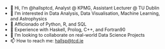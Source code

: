 - 👋 Hi, I’m @hallsptcd, Analyst @ KPMG, Assistant Lecturer @ TU Dublin
- 👀 I’m interested in Data Analysis, Data Visualisation, Machine Learning, and Astrophysics
- 🌱 Afficionado of Python, R, and SQL
- 🌱 Experience with Haskell, Prolog, C++, and Fortran90
- 💞️ I’m looking to collaborate on real-world Data Science Projects
- 📫 How to reach me: hallsp@tcd.ie

<!---
hallsptcd/hallsptcd is a ✨ special ✨ repository because its `README.md` (this file) appears on your GitHub profile.
You can click the Preview link to take a look at your changes.
--->
